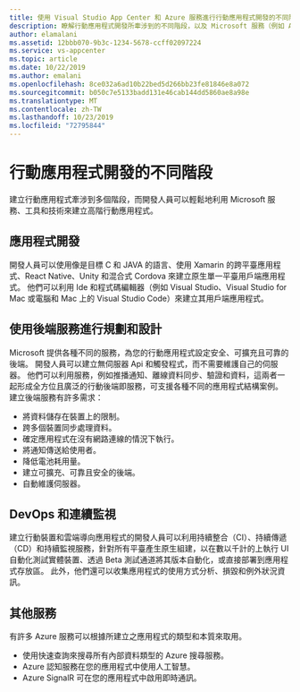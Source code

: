 ```yaml
---
title: 使用 Visual Studio App Center 和 Azure 服務進行行動應用程式開發的不同階段
description: 瞭解行動應用程式開發所牽涉到的不同階段，以及 Microsoft 服務（例如 App Center）如何協助您建立高階行動應用程式。
author: elamalani
ms.assetid: 12bbb070-9b3c-1234-5678-ccff02097224
ms.service: vs-appcenter
ms.topic: article
ms.date: 10/22/2019
ms.author: emalani
ms.openlocfilehash: 8ce032a6ad10b22bed5d266bb23fe81846e8a072
ms.sourcegitcommit: b050c7e5133badd131e46cab144dd5860ae8a98e
ms.translationtype: MT
ms.contentlocale: zh-TW
ms.lasthandoff: 10/23/2019
ms.locfileid: "72795844"
---
```

# <a name="different-stages-in-mobile-application-development"></a>行動應用程式開發的不同階段
建立行動應用程式牽涉到多個階段，而開發人員可以輕鬆地利用 Microsoft 服務、工具和技術來建立高階行動應用程式。

## <a name="app-development"></a>應用程式開發
開發人員可以使用像是目標 C 和 JAVA 的語言、使用 Xamarin 的跨平臺應用程式、React Native、Unity 和混合式 Cordova 來建立原生單一平臺用戶端應用程式。 他們可以利用 Ide 和程式碼編輯器（例如 Visual Studio、Visual Studio for Mac 或電腦和 Mac 上的 Visual Studio Code）來建立其用戶端應用程式。

## <a name="plan-and-design-with-back-end-services"></a>使用後端服務進行規劃和設計
 Microsoft 提供各種不同的服務，為您的行動應用程式設定安全、可擴充且可靠的後端。 開發人員可以建立無伺服器 Api 和觸發程式，而不需要維護自己的伺服器。 他們可以利用服務，例如推播通知、離線資料同步、驗證和資料，這兩者一起形成全方位且廣泛的行動後端即服務，可支援各種不同的應用程式結構案例。 建立後端服務有許多需求：
   - 將資料儲存在裝置上的限制。
   - 跨多個裝置同步處理資料。
   - 確定應用程式在沒有網路連線的情況下執行。
   - 將通知傳送給使用者。
   - 降低電池耗用量。
   - 建立可擴充、可靠且安全的後端。
   - 自動維護伺服器。

## <a name="devops-and-continuous-monitoring"></a>DevOps 和連續監視
建立行動裝置和雲端導向應用程式的開發人員可以利用持續整合（CI）、持續傳遞（CD）和持續監視服務，針對所有平臺產生原生組建，以在數以千計的上執行 UI 自動化測試實體裝置、透過 Beta 測試通道將其版本自動化，或直接部署到應用程式存放區。 此外，他們還可以收集應用程式的使用方式分析、損毀和例外狀況資訊。

## <a name="additional-services"></a>其他服務
有許多 Azure 服務可以根據所建立之應用程式的類型和本質來取用。
  - 使用快速查詢來搜尋所有內部資料類型的 Azure 搜尋服務。
  - Azure 認知服務在您的應用程式中使用人工智慧。
  - Azure SignalR 可在您的應用程式中啟用即時通訊。
